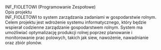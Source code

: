 INF_FIOLETOWI (Programowanie Zespołowe)
<br />
Opis projektu
<br />
INF_FIOLETOWI to system zarządzania zadaniami w gospodarstwie rolnym. Celem projektu jest wdrożenie systemu informatycznego, 
który będzie wspierał codzienne zarządzanie gospodarstwem rolnym. System ma umożliwiać optymalizację produkcji rolnej poprzez 
planowanie i monitorowanie prac polowych, takich jak siew, nawożenie, nawadnianie oraz zbiór plonów. 



